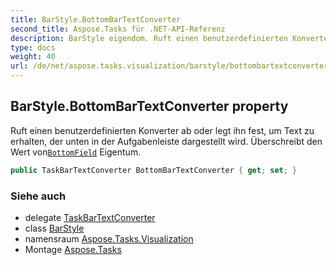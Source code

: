 ```yaml
---
title: BarStyle.BottomBarTextConverter
second_title: Aspose.Tasks für .NET-API-Referenz
description: BarStyle eigendom. Ruft einen benutzerdefinierten Konverter ab oder legt ihn fest um Text zu erhalten der unten in der Aufgabenleiste dargestellt wird. Überschreibt den Wert vonBottomField Eigentum.
type: docs
weight: 40
url: /de/net/aspose.tasks.visualization/barstyle/bottombartextconverter/
---
```

## BarStyle.BottomBarTextConverter property

Ruft einen benutzerdefinierten Konverter ab oder legt ihn fest, um Text zu erhalten, der unten in der Aufgabenleiste dargestellt wird. Überschreibt den Wert von[`BottomField`](../bottomfield/) Eigentum.

```csharp
public TaskBarTextConverter BottomBarTextConverter { get; set; }
```

### Siehe auch

* delegate [TaskBarTextConverter](../../taskbartextconverter/)
* class [BarStyle](../)
* namensraum [Aspose.Tasks.Visualization](../../barstyle/)
* Montage [Aspose.Tasks](../../../)


